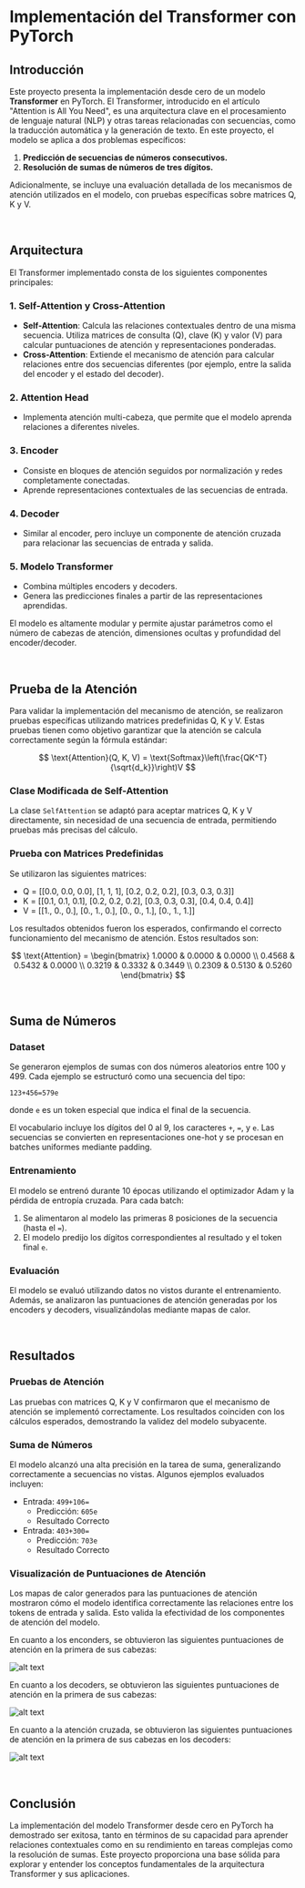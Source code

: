 # Implementación del Transformer con PyTorch

## Introducción

Este proyecto presenta la implementación desde cero de un modelo **Transformer** en PyTorch. El Transformer, introducido en el artículo "Attention is All You Need", es una arquitectura clave en el procesamiento de lenguaje natural (NLP) y otras tareas relacionadas con secuencias, como la traducción automática y la generación de texto. En este proyecto, el modelo se aplica a dos problemas específicos:
1. **Predicción de secuencias de números consecutivos.**
2. **Resolución de sumas de números de tres dígitos.**

Adicionalmente, se incluye una evaluación detallada de los mecanismos de atención utilizados en el modelo, con pruebas específicas sobre matrices Q, K y V.

<br>

## Arquitectura

El Transformer implementado consta de los siguientes componentes principales:

### 1. **Self-Attention y Cross-Attention**
   - **Self-Attention**: Calcula las relaciones contextuales dentro de una misma secuencia. Utiliza matrices de consulta (Q), clave (K) y valor (V) para calcular puntuaciones de atención y representaciones ponderadas.
   - **Cross-Attention**: Extiende el mecanismo de atención para calcular relaciones entre dos secuencias diferentes (por ejemplo, entre la salida del encoder y el estado del decoder).

### 2. **Attention Head**
   - Implementa atención multi-cabeza, que permite que el modelo aprenda relaciones a diferentes niveles.

### 3. **Encoder**
   - Consiste en bloques de atención seguidos por normalización y redes completamente conectadas.
   - Aprende representaciones contextuales de las secuencias de entrada.

### 4. **Decoder**
   - Similar al encoder, pero incluye un componente de atención cruzada para relacionar las secuencias de entrada y salida.

### 5. **Modelo Transformer**
   - Combina múltiples encoders y decoders.
   - Genera las predicciones finales a partir de las representaciones aprendidas.

El modelo es altamente modular y permite ajustar parámetros como el número de cabezas de atención, dimensiones ocultas y profundidad del encoder/decoder.

<br>

## Prueba de la Atención

Para validar la implementación del mecanismo de atención, se realizaron pruebas específicas utilizando matrices predefinidas Q, K y V. Estas pruebas tienen como objetivo garantizar que la atención se calcula correctamente según la fórmula estándar:

$$
\text{Attention}(Q, K, V) = \text{Softmax}\left(\frac{QK^T}{\sqrt{d_k}}\right)V
$$

### **Clase Modificada de Self-Attention**
La clase `SelfAttention` se adaptó para aceptar matrices Q, K y V directamente, sin necesidad de una secuencia de entrada, permitiendo pruebas más precisas del cálculo.

### **Prueba con Matrices Predefinidas**
Se utilizaron las siguientes matrices:

- Q = [[0.0, 0.0, 0.0], [1, 1, 1], [0.2, 0.2, 0.2], [0.3, 0.3, 0.3]]
- K = [[0.1, 0.1, 0.1], [0.2, 0.2, 0.2], [0.3, 0.3, 0.3], [0.4, 0.4, 0.4]]
- V = [[1., 0., 0.], [0., 1., 0.], [0., 0., 1.], [0., 1., 1.]]

Los resultados obtenidos fueron los esperados, confirmando el correcto funcionamiento del mecanismo de atención. Estos resultados son:

$$
\text{Attention} = \begin{bmatrix}
1.0000 & 0.0000 & 0.0000 \\
0.4568 & 0.5432 & 0.0000 \\
0.3219 & 0.3332 & 0.3449 \\
0.2309 & 0.5130 & 0.5260
\end{bmatrix}
$$

<br>

## Suma de Números

### **Dataset**
Se generaron ejemplos de sumas con dos números aleatorios entre 100 y 499. Cada ejemplo se estructuró como una secuencia del tipo:
```
123+456=579e
```
donde `e` es un token especial que indica el final de la secuencia.

El vocabulario incluye los dígitos del 0 al 9, los caracteres `+`, `=`, y `e`. Las secuencias se convierten en representaciones one-hot y se procesan en batches uniformes mediante padding.

### **Entrenamiento**
El modelo se entrenó durante 10 épocas utilizando el optimizador Adam y la pérdida de entropía cruzada. Para cada batch:
1. Se alimentaron al modelo las primeras 8 posiciones de la secuencia (hasta el `=`).
2. El modelo predijo los dígitos correspondientes al resultado y el token final `e`.

### **Evaluación**
El modelo se evaluó utilizando datos no vistos durante el entrenamiento. Además, se analizaron las puntuaciones de atención generadas por los encoders y decoders, visualizándolas mediante mapas de calor.

<br>

## Resultados

### **Pruebas de Atención**
Las pruebas con matrices Q, K y V confirmaron que el mecanismo de atención se implementó correctamente. Los resultados coinciden con los cálculos esperados, demostrando la validez del modelo subyacente.

### **Suma de Números**
El modelo alcanzó una alta precisión en la tarea de suma, generalizando correctamente a secuencias no vistas. Algunos ejemplos evaluados incluyen:
- Entrada: `499+106=`
  - Predicción: `605e`
  - Resultado Correcto
- Entrada: `403+300=`
  - Predicción: `703e`
  - Resultado Correcto

### **Visualización de Puntuaciones de Atención**
Los mapas de calor generados para las puntuaciones de atención mostraron cómo el modelo identifica correctamente las relaciones entre los tokens de entrada y salida. Esto valida la efectividad de los componentes de atención del modelo.

En cuanto a los enconders, se obtuvieron las siguientes puntuaciones de atención en la primera de sus cabezas:

![alt text](images/image.png)

En cuanto a los decoders, se obtuvieron las siguientes puntuaciones de atención en la primera de sus cabezas:

![alt text](images/image-1.png)

En cuanto a la atención cruzada, se obtuvieron las siguientes puntuaciones de atención en la primera de sus cabezas en los decoders:

![alt text](images/image-2.png)

<br>

## Conclusión

La implementación del modelo Transformer desde cero en PyTorch ha demostrado ser exitosa, tanto en términos de su capacidad para aprender relaciones contextuales como en su rendimiento en tareas complejas como la resolución de sumas. Este proyecto proporciona una base sólida para explorar y entender los conceptos fundamentales de la arquitectura Transformer y sus aplicaciones.